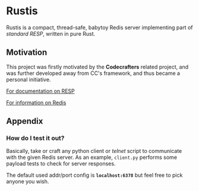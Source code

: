# Rustis
Rustis is a compact, thread-safe, babytoy Redis server implementing  part of *standard RESP*, written in pure Rust.

## Motivation
This project was firstly motivated by the **Codecrafters** related project, and was further developed away from CC's framework, and thus became a personal initiative.

[For documentation on RESP](https://redis.io/docs/latest/develop/reference/protocol-spec/)

[For information on Redis](https://en.wikipedia.org/wiki/Redis)

## Appendix

### How do I test it out?

Basically, take or craft any python client or *telnet* script to communicate with the given Redis server. As an example, `client.py` performs some payload tests to check for server responses. 

The default used addr/port config is **`localhost:6378`** but feel free to pick anyone you wish.